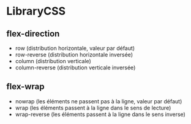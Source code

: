 # LibraryCSS

## flex-direction

- row (distribution horizontale, valeur par défaut)
- row-reverse (distribution horizontale inversée)
- column (distribution verticale)
- column-reverse (distribution verticale inversée)

## flex-wrap

- nowrap (les éléments ne passent pas à la ligne, valeur par défaut)
- wrap (les éléments passent à la ligne dans le sens de lecture)
- wrap-reverse (les éléments passent à la ligne dans le sens inverse)